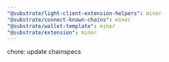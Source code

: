 ```yaml
---
"@substrate/light-client-extension-helpers": minor
"@substrate/connect-known-chains": minor
"@substrate/wallet-template": minor
"@substrate/extension": minor
---
```


chore: update chainspecs
